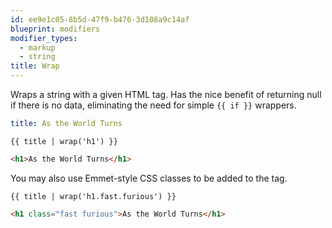 ```yaml
---
id: ee9e1c05-8b5d-47f9-b476-3d108a9c14af
blueprint: modifiers
modifier_types:
  - markup
  - string
title: Wrap
---
```

Wraps a string with a given HTML tag. Has the nice benefit of returning null if there is no data, eliminating the need for simple `{{ if }}` wrappers.

```yaml
title: As the World Turns
```

```
{{ title | wrap('h1') }}
```

```html
<h1>As the World Turns</h1>
```

You may also use Emmet-style CSS classes to be added to the tag.

```
{{ title | wrap('h1.fast.furious') }}
```

```html
<h1 class="fast furious">As the World Turns</h1>
```
